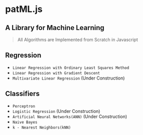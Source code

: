 # patML.js
## A Library for Machine Learning


> All Algorithms are Implemented from Scratch in Javascript

## Regression

- `Linear Regression with Ordinary Least Squares Method`
- `Linear Regression with Gradient Descent`
- `Multivariate Linear Regression` (Under Construction)

## Classifiers

- `Perceptron`
- `Logistic Regression` (Under Construction)
- `Artificial Neural Networks(ANN)` (Under Construction)
- `Naive Bayes`
- `k - Nearest Neighbors(kNN)`
